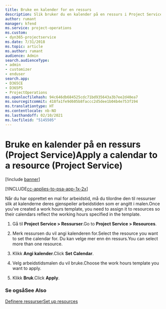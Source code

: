 ```yaml
---
title: Bruke en kalender for en ressurs
description: Slik bruker du en kalender på en ressurs i Project Service
author: rumant
manager: kfend
ms.service: project-operations
ms.custom:
- dyn365-projectservice
ms.date: 7/31/2018
ms.topic: article
ms.author: rumant
audience: Admin
search.audienceType:
- admin
- customizer
- enduser
search.app:
- D365CE
- D365PS
- ProjectOperations
ms.openlocfilehash: 94c646db684525cdc71bd935643a3b7ee2d40ea7
ms.sourcegitcommit: 418fa1fe9d605b8faccc2d5dee1b04b4e753f194
ms.translationtype: HT
ms.contentlocale: nb-NO
ms.lasthandoff: 02/10/2021
ms.locfileid: "5145505"
---
```

# <a name="apply-a-calendar-to-a-resource-project-service"></a><span data-ttu-id="67288-103">Bruke en kalender på en ressurs (Project Service)</span><span class="sxs-lookup"><span data-stu-id="67288-103">Apply a calendar to a resource (Project Service)</span></span>

[!include [banner](../includes/psa-now-project-operations.md)]

[!INCLUDE[cc-applies-to-psa-app-1x-2x](../includes/cc-applies-to-psa-app-1x-2x.md)]

<span data-ttu-id="67288-104">Når du har opprettet en mal for arbeidstid, må du tilordne den til ressurser slik at kalenderne deres gjenspeiler arbeidstiden som er angitt i malen.</span><span class="sxs-lookup"><span data-stu-id="67288-104">Once you’ve created a work hours template, you need to assign it to resources so their calendars reflect the working hours specified in the template.</span></span>  
  
1.  <span data-ttu-id="67288-105">Gå til **Project Service > Ressurser**.</span><span class="sxs-lookup"><span data-stu-id="67288-105">Go to **Project Service > Resources**.</span></span>  
  
2.  <span data-ttu-id="67288-106">Merk ressursen du vil angi kalenderen for.</span><span class="sxs-lookup"><span data-stu-id="67288-106">Select the resource you want to set the calendar for.</span></span> <span data-ttu-id="67288-107">Du kan velge mer enn én ressurs.</span><span class="sxs-lookup"><span data-stu-id="67288-107">You can select more than one resource.</span></span>  
  
3.  <span data-ttu-id="67288-108">Klikk **Angi kalender**.</span><span class="sxs-lookup"><span data-stu-id="67288-108">Click **Set Calendar**.</span></span>  
  
4.  <span data-ttu-id="67288-109">Velg arbeidstidsmalen du vil bruke.</span><span class="sxs-lookup"><span data-stu-id="67288-109">Choose the work hours template you want to apply.</span></span>  
  
5.  <span data-ttu-id="67288-110">Klikk **Bruk**.</span><span class="sxs-lookup"><span data-stu-id="67288-110">Click **Apply**.</span></span>  
  
### <a name="see-also"></a><span data-ttu-id="67288-111">Se også</span><span class="sxs-lookup"><span data-stu-id="67288-111">See Also</span></span>  
 [<span data-ttu-id="67288-112">Definere ressurser</span><span class="sxs-lookup"><span data-stu-id="67288-112">Set up resources</span></span>](../psa/set-up-resources.md)

